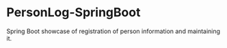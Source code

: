 # PersonLog-SpringBoot
Spring Boot showcase of registration of person information and maintaining it.
